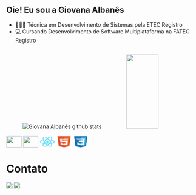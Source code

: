 ## Oie! Eu sou a Giovana Albanês

- 👩🏻‍🎓 Técnica em Desenvolvimento de Sistemas pela ETEC Registro 
- 💻 Cursando Desenvolvimento de Software Multiplataforma na FATEC Registro

##

<div align="center">  
  <img width="49%" height="195px" src="https://github-readme-stats.vercel.app/api?username=gialbanes&show_icons=true&count_private=true&hide_border=true&title_color=FFB6C1&icon_color=FFB6C1&text_color=c9d1d9&bg_color=0d1117" alt="Giovana Albanês github stats" /> 
  <img width="41%" height="195px" src="https://github-readme-stats.vercel.app/api/top-langs/?username=gialbanes&layout=compact&hide_border=true&title_color=FFB6C1&text_color=FFB6C1&bg_color=0d1117" />
</div>

<div style="display: inline_block"><br>
  <img align="center" height="30" width="40" src="https://cdn.jsdelivr.net/gh/devicons/devicon@latest/icons/java/java-original.svg">
  <img align="center" height="30" width="40" src="https://cdn.jsdelivr.net/gh/devicons/devicon@latest/icons/php/php-original.svg">
  <img align="center" height="30" width="40" src="https://raw.githubusercontent.com/devicons/devicon/master/icons/react/react-original.svg">
  <img align="center" alt="Rafa-HTML" height="30" width="40" src="https://raw.githubusercontent.com/devicons/devicon/master/icons/html5/html5-original.svg">
  <img align="center" alt="Rafa-CSS" height="30" width="40" src="https://raw.githubusercontent.com/devicons/devicon/master/icons/css3/css3-original.svg">
</div>


# Contato
  <div> 
  <a href="https://www.instagram.com/gialbanes/" target="_blank"><img src="https://img.shields.io/badge/-Instagram-%23E4405F?style=for-the-badge&logo=instagram&logoColor=white" target="_blank"></a>
  <a href="https://www.linkedin.com/in/giovana-alban%C3%AAs-b95853231/" target="_blank"><img src="https://img.shields.io/badge/-LinkedIn-%230077B5?style=for-the-badge&logo=linkedin&logoColor=white" target="_blank"></a> 
  
</div>

